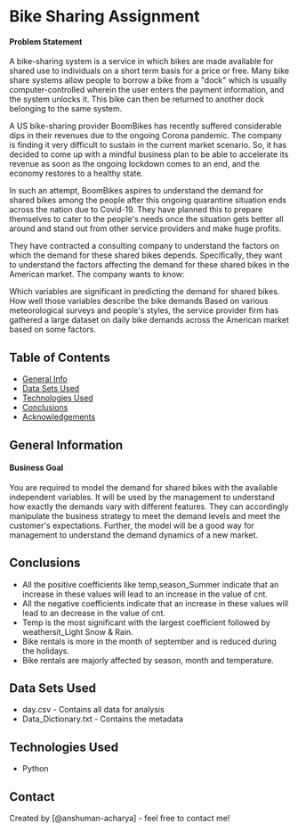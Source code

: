 # Bike Sharing Assignment

#### Problem Statement
A bike-sharing system is a service in which bikes are made available for shared use to individuals on a short term basis for a price or free. Many bike share systems allow people to borrow a bike from a "dock" which is usually computer-controlled wherein the user enters the payment information, and the system unlocks it. This bike can then be returned to another dock belonging to the same system.

A US bike-sharing provider BoomBikes has recently suffered considerable dips in their revenues due to the ongoing Corona pandemic. The company is finding it very difficult to sustain in the current market scenario. So, it has decided to come up with a mindful business plan to be able to accelerate its revenue as soon as the ongoing lockdown comes to an end, and the economy restores to a healthy state.

In such an attempt, BoomBikes aspires to understand the demand for shared bikes among the people after this ongoing quarantine situation ends across the nation due to Covid-19. They have planned this to prepare themselves to cater to the people's needs once the situation gets better all around and stand out from other service providers and make huge profits.

They have contracted a consulting company to understand the factors on which the demand for these shared bikes depends. Specifically, they want to understand the factors affecting the demand for these shared bikes in the American market. The company wants to know:

Which variables are significant in predicting the demand for shared bikes. How well those variables describe the bike demands Based on various meteorological surveys and people's styles, the service provider firm has gathered a large dataset on daily bike demands across the American market based on some factors.


## Table of Contents
* [General Info](#general-information)
* [Data Sets Used](#data-sets-used)
* [Technologies Used](#technologies-used)
* [Conclusions](#conclusions)
* [Acknowledgements](#acknowledgements)


## General Information

#### Business Goal
You are required to model the demand for shared bikes with the available independent variables. It will be used by the management to understand how exactly the demands vary with different features. They can accordingly manipulate the business strategy to meet the demand levels and meet the customer's expectations. Further, the model will be a good way for management to understand the demand dynamics of a new market.


## Conclusions
- All the positive coefficients like temp,season_Summer indicate that an increase in these values will lead to an increase in the value of cnt.
- All the negative coefficients indicate that an increase in these values will lead to an decrease in the value of cnt.
- Temp is the most significant with the largest coefficient followed by weathersit_Light Snow & Rain. 
- Bike rentals is more in the month of september and is reduced during the holidays. 
- Bike rentals are majorly affected by season, month and temperature.


## Data Sets Used
- day.csv - Contains all data for analysis
- Data_Dictionary.txt - Contains the metadata

## Technologies Used
- Python


## Contact
Created by [@anshuman-acharya] - feel free to contact me!
